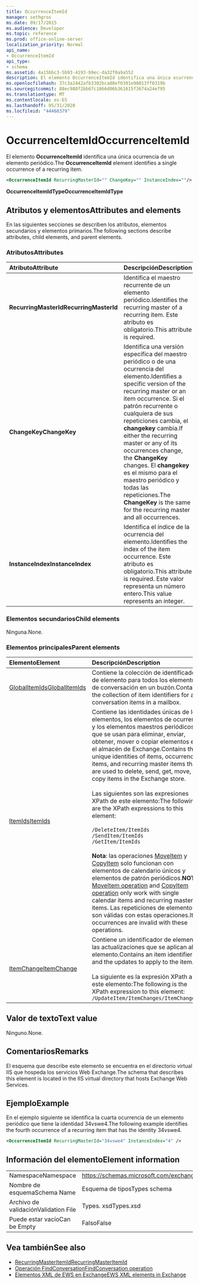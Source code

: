 ```yaml
---
title: OccurrenceItemId
manager: sethgros
ms.date: 09/17/2015
ms.audience: Developer
ms.topic: reference
ms.prod: office-online-server
localization_priority: Normal
api_name:
- OccurrenceItemId
api_type:
- schema
ms.assetid: 4a15bbc3-5b93-4193-b9ec-da32f0a9a552
description: El elemento OccurrenceItemId identifica una única ocurrencia de un elemento periódico.
ms.openlocfilehash: 37c3a2442afb3302bca88ef0301e98013ff0319b
ms.sourcegitcommit: 88ec988f2bb67c1866d06b361615f3674a24e795
ms.translationtype: MT
ms.contentlocale: es-ES
ms.lasthandoff: 05/31/2020
ms.locfileid: "44468379"
---
```

# <a name="occurrenceitemid"></a><span data-ttu-id="d5ca5-103">OccurrenceItemId</span><span class="sxs-lookup"><span data-stu-id="d5ca5-103">OccurrenceItemId</span></span>

<span data-ttu-id="d5ca5-104">El elemento **OccurrenceItemId** identifica una única ocurrencia de un elemento periódico.</span><span class="sxs-lookup"><span data-stu-id="d5ca5-104">The **OccurrenceItemId** element identifies a single occurrence of a recurring item.</span></span> 
  
```XML
<OccurrenceItemId RecurringMasterId="" ChangeKey="" InstanceIndex=""/>
```

<span data-ttu-id="d5ca5-105">**OccurrenceItemIdType**</span><span class="sxs-lookup"><span data-stu-id="d5ca5-105">**OccurrenceItemIdType**</span></span>

## <a name="attributes-and-elements"></a><span data-ttu-id="d5ca5-106">Atributos y elementos</span><span class="sxs-lookup"><span data-stu-id="d5ca5-106">Attributes and elements</span></span>

<span data-ttu-id="d5ca5-107">En las siguientes secciones se describen los atributos, elementos secundarios y elementos primarios.</span><span class="sxs-lookup"><span data-stu-id="d5ca5-107">The following sections describe attributes, child elements, and parent elements.</span></span>
  
### <a name="attributes"></a><span data-ttu-id="d5ca5-108">Atributos</span><span class="sxs-lookup"><span data-stu-id="d5ca5-108">Attributes</span></span>

|<span data-ttu-id="d5ca5-109">**Atributo**</span><span class="sxs-lookup"><span data-stu-id="d5ca5-109">**Attribute**</span></span>|<span data-ttu-id="d5ca5-110">**Descripción**</span><span class="sxs-lookup"><span data-stu-id="d5ca5-110">**Description**</span></span>|
|:-----|:-----|
|<span data-ttu-id="d5ca5-111">**RecurringMasterId**</span><span class="sxs-lookup"><span data-stu-id="d5ca5-111">**RecurringMasterId**</span></span> <br/> |<span data-ttu-id="d5ca5-112">Identifica el maestro recurrente de un elemento periódico.</span><span class="sxs-lookup"><span data-stu-id="d5ca5-112">Identifies the recurring master of a recurring item.</span></span> <span data-ttu-id="d5ca5-113">Este atributo es obligatorio.</span><span class="sxs-lookup"><span data-stu-id="d5ca5-113">This attribute is required.</span></span>  <br/> |
|<span data-ttu-id="d5ca5-114">**ChangeKey**</span><span class="sxs-lookup"><span data-stu-id="d5ca5-114">**ChangeKey**</span></span> <br/> |<span data-ttu-id="d5ca5-115">Identifica una versión específica del maestro periódico o de una ocurrencia del elemento.</span><span class="sxs-lookup"><span data-stu-id="d5ca5-115">Identifies a specific version of the recurring master or an item occurrence.</span></span> <span data-ttu-id="d5ca5-116">Si el patrón recurrente o cualquiera de sus repeticiones cambia, el **changekey** cambia.</span><span class="sxs-lookup"><span data-stu-id="d5ca5-116">If either the recurring master or any of its occurrences change, the **ChangeKey** changes.</span></span> <span data-ttu-id="d5ca5-117">El **changekey** es el mismo para el maestro periódico y todas las repeticiones.</span><span class="sxs-lookup"><span data-stu-id="d5ca5-117">The **ChangeKey** is the same for the recurring master and all occurrences.</span></span>  <br/> |
|<span data-ttu-id="d5ca5-118">**InstanceIndex**</span><span class="sxs-lookup"><span data-stu-id="d5ca5-118">**InstanceIndex**</span></span> <br/> |<span data-ttu-id="d5ca5-119">Identifica el índice de la ocurrencia del elemento.</span><span class="sxs-lookup"><span data-stu-id="d5ca5-119">Identifies the index of the item occurrence.</span></span> <span data-ttu-id="d5ca5-120">Este atributo es obligatorio.</span><span class="sxs-lookup"><span data-stu-id="d5ca5-120">This attribute is required.</span></span> <span data-ttu-id="d5ca5-121">Este valor representa un número entero.</span><span class="sxs-lookup"><span data-stu-id="d5ca5-121">This value represents an integer.</span></span>  <br/> |
   
### <a name="child-elements"></a><span data-ttu-id="d5ca5-122">Elementos secundarios</span><span class="sxs-lookup"><span data-stu-id="d5ca5-122">Child elements</span></span>

<span data-ttu-id="d5ca5-123">Ninguna.</span><span class="sxs-lookup"><span data-stu-id="d5ca5-123">None.</span></span>
  
### <a name="parent-elements"></a><span data-ttu-id="d5ca5-124">Elementos principales</span><span class="sxs-lookup"><span data-stu-id="d5ca5-124">Parent elements</span></span>

|<span data-ttu-id="d5ca5-125">**Elemento**</span><span class="sxs-lookup"><span data-stu-id="d5ca5-125">**Element**</span></span>|<span data-ttu-id="d5ca5-126">**Descripción**</span><span class="sxs-lookup"><span data-stu-id="d5ca5-126">**Description**</span></span>|
|:-----|:-----|
|[<span data-ttu-id="d5ca5-127">GlobalItemIds</span><span class="sxs-lookup"><span data-stu-id="d5ca5-127">GlobalItemIds</span></span>](globalitemids.md) <br/> |<span data-ttu-id="d5ca5-128">Contiene la colección de identificadores de elemento para todos los elementos de conversación en un buzón.</span><span class="sxs-lookup"><span data-stu-id="d5ca5-128">Contains the collection of item identifiers for all conversation items in a mailbox.</span></span>  <br/> |
|[<span data-ttu-id="d5ca5-129">ItemIds</span><span class="sxs-lookup"><span data-stu-id="d5ca5-129">ItemIds</span></span>](itemids.md) <br/> | <span data-ttu-id="d5ca5-130">Contiene las identidades únicas de los elementos, los elementos de ocurrencia y los elementos maestros periódicos que se usan para eliminar, enviar, obtener, mover o copiar elementos en el almacén de Exchange.</span><span class="sxs-lookup"><span data-stu-id="d5ca5-130">Contains the unique identities of items, occurrence items, and recurring master items that are used to delete, send, get, move, or copy items in the Exchange store.</span></span> <br/><br/><span data-ttu-id="d5ca5-131">Las siguientes son las expresiones XPath de este elemento:</span><span class="sxs-lookup"><span data-stu-id="d5ca5-131">The following are the XPath expressions to this element:</span></span> <br/><br/>  `/DeleteItem/ItemIds` <br/>  `/SendItem/ItemIds` <br/>  `/GetItem/ItemIds` <br/><br/><span data-ttu-id="d5ca5-132">**Nota**: las operaciones [MoveItem](moveitem-operation.md) y [CopyItem](copyitem-operation.md) solo funcionan con elementos de calendario únicos y elementos de patrón periódicos.</span><span class="sxs-lookup"><span data-stu-id="d5ca5-132">**NOTE**: [MoveItem operation](moveitem-operation.md) and [CopyItem operation](copyitem-operation.md) only work with single calendar items and recurring master items.</span></span> <span data-ttu-id="d5ca5-133">Las repeticiones de elementos no son válidas con estas operaciones.</span><span class="sxs-lookup"><span data-stu-id="d5ca5-133">Item occurrences are invalid with these operations.</span></span>           |
|[<span data-ttu-id="d5ca5-134">ItemChange</span><span class="sxs-lookup"><span data-stu-id="d5ca5-134">ItemChange</span></span>](itemchange.md) <br/> |<span data-ttu-id="d5ca5-135">Contiene un identificador de elemento y las actualizaciones que se aplican al elemento.</span><span class="sxs-lookup"><span data-stu-id="d5ca5-135">Contains an item identifier and the updates to apply to the item.</span></span><br/><br/> <span data-ttu-id="d5ca5-136">La siguiente es la expresión XPath a este elemento:</span><span class="sxs-lookup"><span data-stu-id="d5ca5-136">The following is the XPath expression to this element:</span></span>  <br/>  `/UpdateItem/ItemChanges/ItemChange[i]` <br/> |
   
## <a name="text-value"></a><span data-ttu-id="d5ca5-137">Valor de texto</span><span class="sxs-lookup"><span data-stu-id="d5ca5-137">Text value</span></span>

<span data-ttu-id="d5ca5-138">Ninguno.</span><span class="sxs-lookup"><span data-stu-id="d5ca5-138">None.</span></span>
  
## <a name="remarks"></a><span data-ttu-id="d5ca5-139">Comentarios</span><span class="sxs-lookup"><span data-stu-id="d5ca5-139">Remarks</span></span>

<span data-ttu-id="d5ca5-140">El esquema que describe este elemento se encuentra en el directorio virtual IIS que hospeda los servicios Web Exchange.</span><span class="sxs-lookup"><span data-stu-id="d5ca5-140">The schema that describes this element is located in the IIS virtual directory that hosts Exchange Web Services.</span></span>
  
## <a name="example"></a><span data-ttu-id="d5ca5-141">Ejemplo</span><span class="sxs-lookup"><span data-stu-id="d5ca5-141">Example</span></span>

<span data-ttu-id="d5ca5-142">En el ejemplo siguiente se identifica la cuarta ocurrencia de un elemento periódico que tiene la identidad 34vswe4.</span><span class="sxs-lookup"><span data-stu-id="d5ca5-142">The following example identifies the fourth occurrence of a recurring item that has the identity 34vswe4.</span></span>
  
```XML
<OccurrenceItemId RecurringMasterId="34vswe4" InstanceIndex="4" />
```

## <a name="element-information"></a><span data-ttu-id="d5ca5-143">Información del elemento</span><span class="sxs-lookup"><span data-stu-id="d5ca5-143">Element information</span></span>

|||
|:-----|:-----|
|<span data-ttu-id="d5ca5-144">Namespace</span><span class="sxs-lookup"><span data-stu-id="d5ca5-144">Namespace</span></span>  <br/> |https://schemas.microsoft.com/exchange/services/2006/types  <br/> |
|<span data-ttu-id="d5ca5-145">Nombre de esquema</span><span class="sxs-lookup"><span data-stu-id="d5ca5-145">Schema Name</span></span>  <br/> |<span data-ttu-id="d5ca5-146">Esquema de tipos</span><span class="sxs-lookup"><span data-stu-id="d5ca5-146">Types schema</span></span>  <br/> |
|<span data-ttu-id="d5ca5-147">Archivo de validación</span><span class="sxs-lookup"><span data-stu-id="d5ca5-147">Validation File</span></span>  <br/> |<span data-ttu-id="d5ca5-148">Types. xsd</span><span class="sxs-lookup"><span data-stu-id="d5ca5-148">Types.xsd</span></span>  <br/> |
|<span data-ttu-id="d5ca5-149">Puede estar vacío</span><span class="sxs-lookup"><span data-stu-id="d5ca5-149">Can be Empty</span></span>  <br/> |<span data-ttu-id="d5ca5-150">Falso</span><span class="sxs-lookup"><span data-stu-id="d5ca5-150">False</span></span>  <br/> |
   
## <a name="see-also"></a><span data-ttu-id="d5ca5-151">Vea también</span><span class="sxs-lookup"><span data-stu-id="d5ca5-151">See also</span></span>

- [<span data-ttu-id="d5ca5-152">RecurringMasterItemId</span><span class="sxs-lookup"><span data-stu-id="d5ca5-152">RecurringMasterItemId</span></span>](recurringmasteritemid.md)
- [<span data-ttu-id="d5ca5-153">Operación FindConversation</span><span class="sxs-lookup"><span data-stu-id="d5ca5-153">FindConversation operation</span></span>](findconversation-operation.md)
- [<span data-ttu-id="d5ca5-154">Elementos XML de EWS en Exchange</span><span class="sxs-lookup"><span data-stu-id="d5ca5-154">EWS XML elements in Exchange</span></span>](ews-xml-elements-in-exchange.md)

